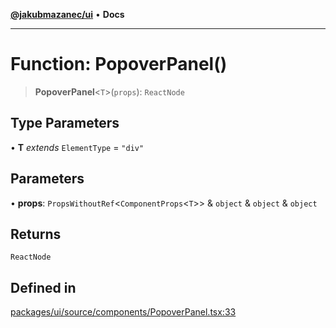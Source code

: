 [**@jakubmazanec/ui**](../README.md) • **Docs**

---

# Function: PopoverPanel()

> **PopoverPanel**\<`T`\>(`props`): `ReactNode`

## Type Parameters

• **T** _extends_ `ElementType` = `"div"`

## Parameters

• **props**: `PropsWithoutRef`\<`ComponentProps`\<`T`\>\> & `object` & `object` & `object`

## Returns

`ReactNode`

## Defined in

[packages/ui/source/components/PopoverPanel.tsx:33](https://github.com/jakubmazanec/tools/blob/29163046acd1da0224b08fd05ca40f385e9ab4e5/packages/ui/source/components/PopoverPanel.tsx#L33)
